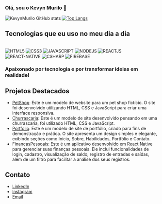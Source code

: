 ### Olá, sou o Kevyn Murilo 👋

![KevynMurilo GitHub stats](https://github-readme-stats.vercel.app/api?username=KevynMurilo&show_icons=true&theme=dracula)
[![Top Langs](https://github-readme-stats.vercel.app/api/top-langs/?username=KevynMurilo&theme=dracula)](https://github.com/KevynMurilo/github-readme-stats)


## Tecnologias que eu uso no meu dia a dia
<div style="display: inline_block"><br/>
<img align="center" alt="HTML5" src="https://img.shields.io/badge/HTML5-E34F26?style=for-the-badge&logo=html5&logoColor=white"/>
<img align="center" alt="CSS3" src="https://img.shields.io/badge/CSS3-1572B6?style=for-the-badge&logo=css3&logoColor=white"/>
<img align="center" alt="JAVASCRIPT" src="https://img.shields.io/badge/JavaScript-323330?style=for-the-badge&logo=javascript&logoColor=F7DF1E"/>
<img align="center" alt="NODEJS" src="https://img.shields.io/badge/Node.js-43853D?style=for-the-badge&logo=node.js&logoColor=white"/>
<img align="center" alt="REACTJS" src="https://img.shields.io/badge/React-20232A?style=for-the-badge&logo=react&logoColor=61DAFB"/>
<img align="center" alt="REACT-NATIVE" src="https://img.shields.io/badge/React_Native-20232A?style=for-the-badge&logo=react&logoColor=61DAFB"/>
<img align="center" alt="CSHARP" src="https://img.shields.io/badge/C%23-239120?style=for-the-badge&logo=c-sharp&logoColor=white"/> 
<img align="center" alt="FIREBASE" src="https://img.shields.io/badge/Firebase-039BE5?style=for-the-badge&logo=Firebase&logoColor=white"/>
</div>

### Apaixonado por tecnologia e por transformar ideias em realidade!

## Projetos Destacados
- [PetShop](https://github.com/KevynMurilo/PetShop): Este é um modelo de website para um pet shop fictício. O site foi desenvolvido utilizando HTML, CSS e JavaScript para criar uma interface responsiva. 
- [Churrascaria](https://github.com/KevynMurilo/ChurrascariaHtmlCss): Este é um modelo de site desenvolvido pensando em uma churrascaria, foi utilizado HTML, CSS e JavaScript.
- [Portfolio](https://github.com/KevynMurilo/Portfolio): Este é um modelo de site de portfólio, criado para fins de demonstração e prática. O site apresenta um design simples e elegante, exibindo seções como Início, Sobre, Habilidades, Portfólio e Contato.
- [FinancasPessoais](https://github.com/KevynMurilo/AppFinancas): Este é um aplicativo desenvolvido em React Native para gerenciar suas finanças pessoais. Ele inclui funcionalidades de login, cadastro, visualização de saldo, registro de entradas e saídas, além de um filtro para facilitar a análise dos seus registros.

## Contato
- [LinkedIn](https://www.linkedin.com/in/kevynmurilo/)
- [Instagram](https://www.instagram.com/Kevyn_Murilo/)
- [Email](kevynmurilo2017@gmail.com)
